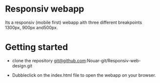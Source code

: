 # Responsiv webapp 

Its a responsiv (mobile first) webapp aith three different breakpoints 1300px, 900px and500px.

# Getting started

- clone the repository
git@github.com:Nouar-git/Responsiv-web-design.git

- Dubbleclick on the index.html file to open the webapp on your browser.


